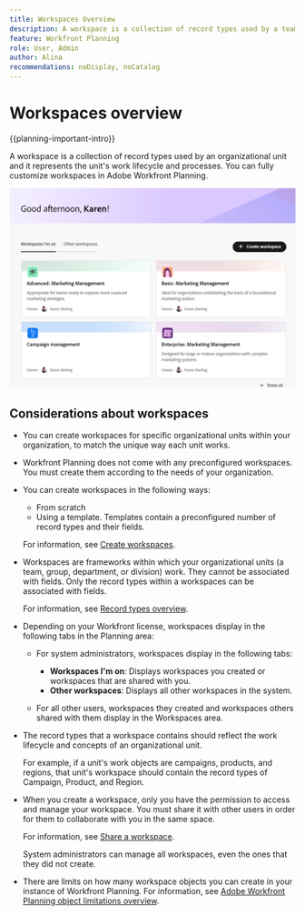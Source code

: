 ```yaml
---
title: Workspaces Overview
description: A workspace is a collection of record types used by a team and represents the team's work lifecycle. You can fully customize workspaces in Adobe Workfront Planning to match your organizational units' workflows. 
feature: Workfront Planning
role: User, Admin
author: Alina
recommendations: noDisplay, noCatalog
---
```


# Workspaces overview

{{planning-important-intro}}

A workspace is a collection of record types used by an organizational unit and it represents the unit's work lifecycle and processes. You can fully customize workspaces in Adobe Workfront Planning. 


![](assets/workspaces-landing-page-admin-account.png)

## Considerations about workspaces

* You can create workspaces for specific organizational units within your organization, to match the unique way each unit works. 
* Workfront Planning does not come with any preconfigured workspaces. You must create them according to the needs of your organization. 
* You can create workspaces in the following ways: 

    * From scratch
    * Using a template. Templates contain a preconfigured number of record types and their fields. 

    For information, see [Create workspaces](/help/quicksilver/planning/architecture/create-workspaces.md). 
* Workspaces are frameworks within which your organizational units (a team, group, department, or division) work. They cannot be associated with fields. Only the record types within  a workspaces can be associated with fields. 

    For information, see [Record types overview](/help/quicksilver/planning/architecture/overview-of-record-types.md). 
* Depending on your Workfront license, workspaces display in the following tabs in the Planning area:

   * For system administrators, workspaces display in the following tabs: 

      * **Workspaces I'm on**: Displays workspaces you created or workspaces that are shared with you.
      * **Other workspaces**: Displays all other workspaces in the system.

   * For all other users, workspaces they created and workspaces others shared with them display in the Workspaces area. 

* The record types that a workspace contains should reflect the work lifecycle and concepts of an organizational unit. 

    For example, if a unit's work objects are campaigns, products, and regions, that unit's workspace should contain the record types of Campaign, Product, and Region. 
* When you create a workspace, only you have the permission to access and manage your workspace. You must share it with other users in order for them to collaborate with you in the same space. 

    For information, see [Share a workspace](/help/quicksilver/planning/access/share-workspaces.md). 
    
    System administrators can manage all workspaces, even the ones that they did not create. 

<!--make this live with the GA: * There is no limit for how many workspaces you can create in your environment. However, we recommend not to have too many workspaces, as they could become hard to manage and your workflows might be too fragmented.-->

* There are limits on how many workspace objects you can create in your instance of Workfront Planning. For information, see [Adobe Workfront Planning object limitations overview](/help/quicksilver/planning/general/limitations-overview.md). 



